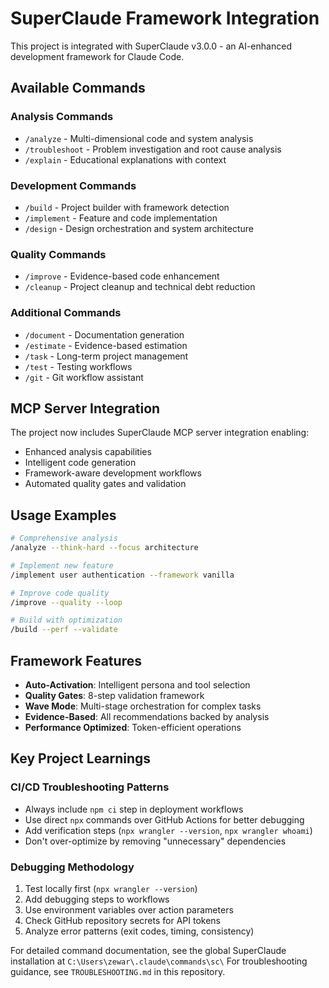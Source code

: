 # SuperClaude Framework Integration

This project is integrated with SuperClaude v3.0.0 - an AI-enhanced development framework for Claude Code.

## Available Commands

### Analysis Commands
- `/analyze` - Multi-dimensional code and system analysis
- `/troubleshoot` - Problem investigation and root cause analysis
- `/explain` - Educational explanations with context

### Development Commands  
- `/build` - Project builder with framework detection
- `/implement` - Feature and code implementation
- `/design` - Design orchestration and system architecture

### Quality Commands
- `/improve` - Evidence-based code enhancement  
- `/cleanup` - Project cleanup and technical debt reduction

### Additional Commands
- `/document` - Documentation generation
- `/estimate` - Evidence-based estimation
- `/task` - Long-term project management
- `/test` - Testing workflows
- `/git` - Git workflow assistant

## MCP Server Integration

The project now includes SuperClaude MCP server integration enabling:
- Enhanced analysis capabilities
- Intelligent code generation
- Framework-aware development workflows
- Automated quality gates and validation

## Usage Examples

```bash
# Comprehensive analysis
/analyze --think-hard --focus architecture

# Implement new feature  
/implement user authentication --framework vanilla

# Improve code quality
/improve --quality --loop

# Build with optimization
/build --perf --validate
```

## Framework Features

- **Auto-Activation**: Intelligent persona and tool selection
- **Quality Gates**: 8-step validation framework  
- **Wave Mode**: Multi-stage orchestration for complex tasks
- **Evidence-Based**: All recommendations backed by analysis
- **Performance Optimized**: Token-efficient operations

## Key Project Learnings

### CI/CD Troubleshooting Patterns
- Always include `npm ci` step in deployment workflows
- Use direct `npx` commands over GitHub Actions for better debugging
- Add verification steps (`npx wrangler --version`, `npx wrangler whoami`)
- Don't over-optimize by removing "unnecessary" dependencies

### Debugging Methodology
1. Test locally first (`npx wrangler --version`)
2. Add debugging steps to workflows
3. Use environment variables over action parameters
4. Check GitHub repository secrets for API tokens
5. Analyze error patterns (exit codes, timing, consistency)

For detailed command documentation, see the global SuperClaude installation at `C:\Users\zewar\.claude\commands\sc\`
For troubleshooting guidance, see `TROUBLESHOOTING.md` in this repository.